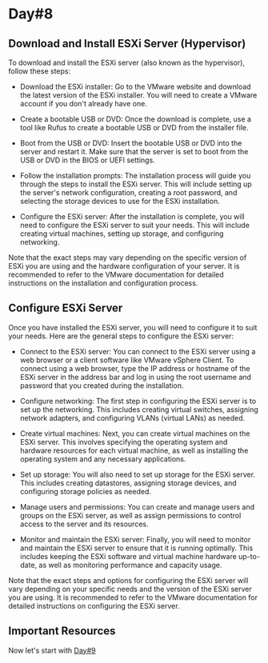 # Day#8

## Download and Install ESXi Server (Hypervisor)

To download and install the ESXi server (also known as the hypervisor), follow these steps:

+ Download the ESXi installer: Go to the VMware website and download the latest version of the ESXi installer. You will need to create a VMware account if you don't already have one.

+ Create a bootable USB or DVD: Once the download is complete, use a tool like Rufus to create a bootable USB or DVD from the installer file.

+ Boot from the USB or DVD: Insert the bootable USB or DVD into the server and restart it. Make sure that the server is set to boot from the USB or DVD in the BIOS or UEFI settings.

+ Follow the installation prompts: The installation process will guide you through the steps to install the ESXi server. This will include setting up the server's network configuration, creating a root password, and selecting the storage devices to use for the ESXi installation.

+ Configure the ESXi server: After the installation is complete, you will need to configure the ESXi server to suit your needs. This will include creating virtual machines, setting up storage, and configuring networking.

Note that the exact steps may vary depending on the specific version of ESXi you are using and the hardware configuration of your server. It is recommended to refer to the VMware documentation for detailed instructions on the installation and configuration process.

## Configure ESXi Server

Once you have installed the ESXi server, you will need to configure it to suit your needs. Here are the general steps to configure the ESXi server:

+ Connect to the ESXi server: You can connect to the ESXi server using a web browser or a client software like VMware vSphere Client. To connect using a web browser, type the IP address or hostname of the ESXi server in the address bar and log in using the root username and password that you created during the installation.

+ Configure networking: The first step in configuring the ESXi server is to set up the networking. This includes creating virtual switches, assigning network adapters, and configuring VLANs (virtual LANs) as needed.

+ Create virtual machines: Next, you can create virtual machines on the ESXi server. This involves specifying the operating system and hardware resources for each virtual machine, as well as installing the operating system and any necessary applications.

+ Set up storage: You will also need to set up storage for the ESXi server. This includes creating datastores, assigning storage devices, and configuring storage policies as needed.

+ Manage users and permissions: You can create and manage users and groups on the ESXi server, as well as assign permissions to control access to the server and its resources.

+ Monitor and maintain the ESXi server: Finally, you will need to monitor and maintain the ESXi server to ensure that it is running optimally. This includes keeping the ESXi software and virtual machine hardware up-to-date, as well as monitoring performance and capacity usage.

Note that the exact steps and options for configuring the ESXi server will vary depending on your specific needs and the version of the ESXi server you are using. It is recommended to refer to the VMware documentation for detailed instructions on configuring the ESXi server.

## Important Resources

Now let's start with [Day#9](Day%409.md)
